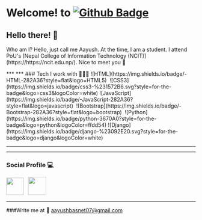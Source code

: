 # Welcome! to [![Github Badge](https://img.shields.io/badge/-Aayushbasnet-white?style=flat&logo=github&logoColor=black&link=https://github.com/Aayushbasnet/)](https://github.com/Aayushbasnet)

## Hello there! 👋
<p align='left'>Who am I? Hello, just call me Aayush. At the time, I am a student. I attend PoU's [Nepal College of Information Technology  (NCIT)](https://https://ncit.edu.np/). Nice to meet you 🤝</p>
***
***
### Tech I work with 👨🏻‍💻
![HTML](https://img.shields.io/badge/-HTML-282A36?style=flat&logo=HTML5)&nbsp;
![CSS3](https://img.shields.io/badge/css3-%231572B6.svg?style=for-the-badge&logo=css3&logoColor=white)
![JavaScript](https://img.shields.io/badge/-JavaScript-282A36?style=flat&logo=javascript)&nbsp;
![Bootstrap](https://img.shields.io/badge/-Bootstrap-282A36?style=flat&logo=bootstrap)&nbsp;
![Python](https://img.shields.io/badge/python-3670A0?style=for-the-badge&logo=python&logoColor=ffdd54)
![Django](https://img.shields.io/badge/django-%23092E20.svg?style=for-the-badge&logo=django&logoColor=white)

***
***
### Social Profile 💻
[<img height="46" src="https://raw.githubusercontent.com/exendahal/exendahal/master/twitter.png" />](https://twitter.com/AayushBasnet23) &nbsp;
[<img height="48" src="https://raw.githubusercontent.com/exendahal/exendahal/master/LinkedIn.png" />](https://www.linkedin.com/in/aayush-basnet-42ba3919a/)&nbsp;

***
###Write me at 📧
aayushbasnet07@gmail.com

